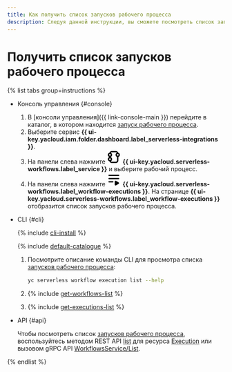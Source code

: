 ```yaml
---
title: Как получить список запусков рабочего процесса
description: Следуя данной инструкции, вы сможете посмотреть список запусков рабочего процесса {{ sw-full-name }}.
---
```


# Получить список запусков рабочего процесса

{% list tabs group=instructions %}

- Консоль управления {#console}

  1. В [консоли управления]({{ link-console-main }}) перейдите в каталог, в котором находится [запуск рабочего процесса](../../concepts/workflows/execution.md).
  1. Выберите сервис **{{ ui-key.yacloud.iam.folder.dashboard.label_serverless-integrations }}**.
  1. На панели слева нажмите ![image](../../../_assets/console-icons/graph-node.svg) **{{ ui-key.yacloud.serverless-workflows.label_service }}** и выберите рабочий процесс.
  1. На панели слева нажмите ![image](../../../_assets/console-icons/bars-play.svg) **{{ ui-key.yacloud.serverless-workflows.label_workflow-executions }}**. На странице **{{ ui-key.yacloud.serverless-workflows.label_workflow-executions }}** отобразится список запусков рабочего процесса.

- CLI {#cli}

  {% include [cli-install](../../../_includes/cli-install.md) %}

  {% include [default-catalogue](../../../_includes/default-catalogue.md) %}

  1. Посмотрите описание команды CLI для просмотра списка [запусков рабочего процесса](../../concepts/workflows/execution.md):

      ```bash
      yc serverless workflow execution list --help
      ```

  1. {% include [get-workflows-list](../../../_includes/serverless-integrations/get-workflows-list.md) %}
  1. {% include [get-executions-list](../../../_includes/serverless-integrations/get-executions-list.md) %}

- API {#api}

  Чтобы посмотреть список [запусков рабочего процесса](../../concepts/workflows/execution.md), воспользуйтесь методом REST API [list](../../../serverless-integrations/workflows/api-ref/Execution/list.md) для ресурса [Execution](../../../serverless-integrations/workflows/api-ref/Execution/index.md) или вызовом gRPC API [WorkflowsService/List](../../../serverless-integrations/workflows/api-ref/grpc/Execution/list.md).

{% endlist %}